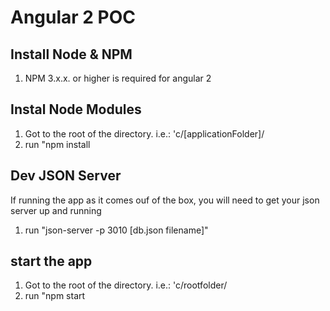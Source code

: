 # Angular 2 POC

## Install Node & NPM 

1. NPM 3.x.x. or higher is required for angular 2

## Instal Node Modules

1. Got to the root of the directory. i.e.: 'c/[applicationFolder]/
2. run "npm install

## Dev JSON Server

If running the app as it comes ouf of the box, you will need to get your json server up and running

1. run "json-server -p 3010 [db.json filename]"

## start the app

1. Got to the root of the directory. i.e.: 'c/rootfolder/
2. run "npm start
